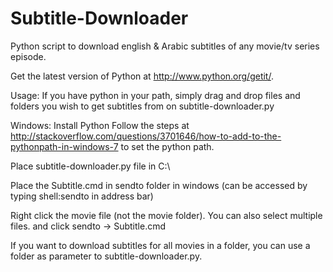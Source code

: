 # Subtitle-Downloader


Python script to download english & Arabic subtitles of any movie/tv series episode.

Get the latest version of Python at http://www.python.org/getit/.

Usage:
If you have python in your path, simply drag and drop files and folders you wish to get subtitles from on subtitle-downloader.py


Windows:
Install Python Follow the steps at http://stackoverflow.com/questions/3701646/how-to-add-to-the-pythonpath-in-windows-7 to set the python path.

Place subtitle-downloader.py file in C:\

Place the Subtitle.cmd in sendto folder in windows (can be accessed by typing shell:sendto in address bar)

Right click the movie file (not the movie folder). You can also select multiple files. and click sendto -> Subtitle.cmd

If you want to download subtitles for all movies in a folder, you can use a folder as parameter to subtitle-downloader.py.
